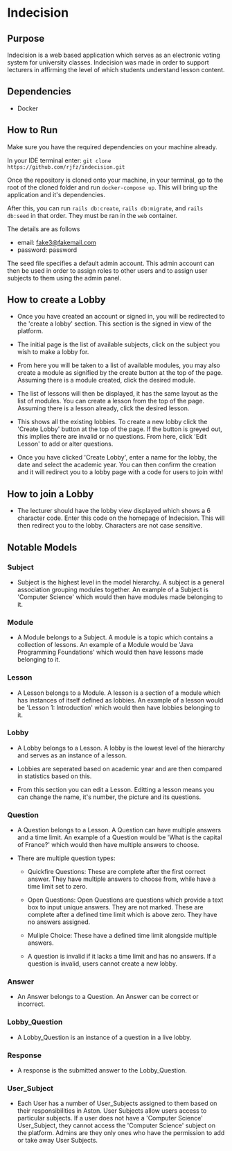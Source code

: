 # Indecision

## Purpose

Indecision is a web based application which serves as an electronic voting system for university classes.
Indecision was made in order to support lecturers in affirming the level of which students understand lesson content.

## Dependencies

- Docker

## How to Run

Make sure you have the required dependencies on your machine already.

In your IDE terminal enter: `git clone https://github.com/rjfz/indecision.git`

Once the repository is cloned onto your machine, in your terminal, go to the root of the cloned folder and run `docker-compose up`. This will bring up the application and it's dependencies.

After this, you can run `rails db:create`, `rails db:migrate`, and `rails db:seed` in that order. They must be ran in the `web` container.

The details are as follows
  - email: fake3@fakemail.com
  - password: password

The seed file specifies a default admin account. This admin account can then be used in order to assign roles to other
users and to assign user subjects to them using the admin panel.

## How to create a Lobby

- Once you have created an account or signed in, you will be redirected to the 'create a lobby' section. This section is
  the signed in view of the platform.

- The initial page is the list of available subjects, click on the subject you wish to make a lobby for.

- From here you will be taken to a list of available modules, you may also create a module as signified by the create
  button at the top of the page. Assuming there is a module created, click the desired module.

- The list of lessons will then be displayed, it has the same layout as the list of modules. You can create a lesson from
  the top of the page. Assuming there is a lesson already, click the desired lesson.

- This shows all the existing lobbies. To create a new lobby click the 'Create Lobby' button at the top of the page.
  If the button is greyed out, this implies there are invalid or no questions. From here, click 'Edit Lesson' to add or
  alter questions.

- Once you have clicked 'Create Lobby', enter a name for the lobby, the date and select the academic year. You can then
  confirm the creation and it will redirect you to a lobby page with a code for users to join with!

## How to join a Lobby

- The lecturer should have the lobby view displayed which shows a 6 character code. Enter this code on the homepage of
  Indecision. This will then redirect you to the lobby. Characters are not case sensitive.

## Notable Models

### Subject

  - Subject is the highest level in the model hierarchy. A subject is a general association grouping modules together.
    An example of a Subject is 'Computer Science' which would then have modules made belonging to it.

### Module

  - A Module belongs to a Subject. A module is a topic which contains a collection of lessons.
    An example of a Module would be 'Java Programming Foundations' which would then have lessons made belonging to it.

### Lesson

  - A Lesson belongs to a Module. A lesson is a section of a module which has instances of itself defined as lobbies.
    An example of a lesson would be 'Lesson 1: Introduction' which would then have lobbies belonging to it.


### Lobby

  - A Lobby belongs to a Lesson. A lobby is the lowest level of the hierarchy and serves as an instance of a lesson.

  - Lobbies are seperated based on academic year and are then compared in statistics based on this.

  - From this section you can edit a Lesson. Editting a lesson means you can change the name, it's number, the picture
    and its questions.

### Question

  - A Question belongs to a Lesson. A Question can have multiple answers and a time limit.
    An example of a Question would be 'What is the capital of France?' which would then have multiple answers to choose.

  - There are multiple question types:

    - Quickfire Questions: These are complete after the first correct answer. They have multiple answers to choose from,
      while have a time limit set to zero.

    - Open Questions: Open Questions are questions which provide a text box to input unique answers. They are not marked.
      These are complete after a defined time limit which is above zero. They have no answers assigned.

    - Muliple Choice: These have a defined time limit alongside multiple answers.

    - A question is invalid if it lacks a time limit and has no answers. If a question is invalid, users cannot create
      a new lobby.

### Answer

  - An Answer belongs to a Question. An Answer can be correct or incorrect.


### Lobby_Question

  - A Lobby_Question is an instance of a question in a live lobby.

### Response

  - A response is the submitted answer to the Lobby_Question.

### User_Subject

  - Each User has a number of User_Subjects assigned to them based on their responsibilities in Aston.
    User Subjects allow users access to particular subjects. If a user does not have a 'Computer Science' User_Subject,
    they cannot access the 'Computer Science' subject on the platform. Admins are they only ones who have the permission
    to add or take away User Subjects.
